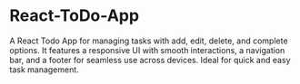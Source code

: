 # React-ToDo-App
A React Todo App for managing tasks with add, edit, delete, and complete options. It features a responsive UI with smooth interactions, a navigation bar, and a footer for seamless use across devices. Ideal for quick and easy task management.
